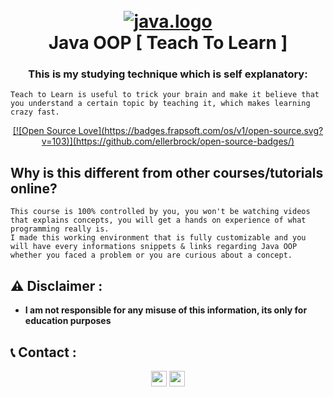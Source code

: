 <h1 align="center">
  <br>
  <a href="https://github.com/smadi0x01/Java0x01"><img src="https://f.top4top.io/p_2622zfxby1.gif" alt="java.logo"></a>
  <br>
  Java OOP [ Teach To Learn ]
  <br>
</h1>

<h3 align="center"> This is my studying technique which is self explanatory:</h3>

```
Teach to Learn is useful to trick your brain and make it believe that you understand a certain topic by teaching it, which makes learning crazy fast.
```

<p align="center">
  <a href="">
    [![Open Source Love](https://badges.frapsoft.com/os/v1/open-source.svg?v=103)](https://github.com/ellerbrock/open-source-badges/)
  </a>
  </p>

## Why is this different from other courses/tutorials online?
``` 
This course is 100% controlled by you, you won't be watching videos that explains concepts, you will get a hands on experience of what programming really is.
I made this working environment that is fully customizable and you will have every informations snippets & links regarding Java OOP whether you faced a problem or you are curious about a concept.
```

## ⚠️ Disclaimer :
- **I am not responsible for any misuse of this information, its only for education purposes** 

## 📞 Contact :
<p align="center">
<a href="https://linkedin.com/in/saud-smadi" target="blank"><img align="center" src="https://cdn.jsdelivr.net/npm/simple-icons@3.0.1/icons/linkedin.svg" alt="smadi" height="25" width="25" /></a>
<a href="https://t.me/rootsmadi" target="blank"><img align="center" src="https://cdn.jsdelivr.net/npm/simple-icons@3.0.1/icons/telegram.svg" alt="smadi" height="25" width="25" /></a>
</p>
